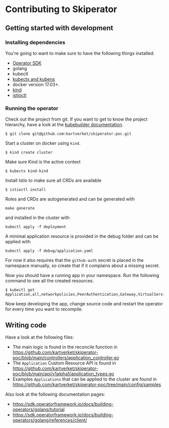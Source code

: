 # Contributing to Skiperator

## Getting started with development

### Installing dependencies

You're going to want to make sure to have the following things installed:

- [Operator SDK](https://sdk.operatorframework.io/docs/building-operators/golang/installation)
- golang
- kubectl
- [kubectx and kubens](https://github.com/ahmetb/kubectx)
- docker version 17.03+.
- [kind](https://kind.sigs.k8s.io)
- [istioctl](https://istio.io/latest/docs/setup/install/istioctl/)

### Running the operator

Check out the project from git. If you want to get to know the project
hierarchy, have a look at the [kubebuilder documentation](https://book.kubebuilder.io/cronjob-tutorial/basic-project.html).

```
$ git clone git@github.com:kartverket/skiperator-poc.git
```

Start a cluster on docker using `kind`.
```
$ kind create cluster
```
Make sure Kind is the active context
```
$ kubectx kind-kind
```
Install Istio to make sure all CRDs are available
```
$ istioctl install
```

Roles and CRDs are autogenerated and can be generated with
```
make generate
```
and installed in the cluster with
```
kubectl apply -f deployment
```
A minimal application resource is provided in the debug folder and can be applied with
```
kubectl apply -f debug/application.yaml
```

For now it also requires that the `github-auth` secret is placed in the
namespace manually, so create that if it complains about a missing secret.

Now you should have a running app in your namespace. Run the following command
to see all the created resources.
```
$ kubectl get Application,all,networkpolicies,PeerAuthentication,Gateway,VirtualService,Sidecar
```

Now keep developing the app, change source code and restart the operator for
every time you want to recompile. 

## Writing code

Have a look at the following files:
- The main logic is found in the reconcile function in https://github.com/kartverket/skiperator-poc/blob/main/controllers/application_controller.go
- The `Application` Custom Resource API is found in https://github.com/kartverket/skiperator-poc/blob/main/api/v1alpha1/application_types.go
- Examples `Applications` that can be applied to the cluster are found in https://github.com/kartverket/skiperator-poc/tree/main/config/samples

Also look at the following documentation pages:
- https://sdk.operatorframework.io/docs/building-operators/golang/tutorial
- https://sdk.operatorframework.io/docs/building-operators/golang/references/client/
